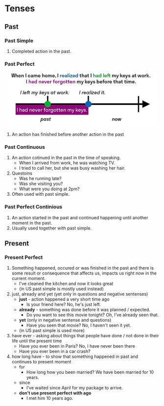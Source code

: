 # Tenses

## Past

### Past Simple
1. Completed action in the past.

### Past Perfect
![Past Perfect](./img/past-perfect.png)

1. An action has finished before another action in the past

### Past Continuous
1. An action cotinued in the past in the time of speaking.
    * When I arrived from work, he was watching TV.
    * I tried to call her, but she was busy washing her hair.
1. Questoins
    * Was he running late?
    * Was she visiting you?
    * What were you doing at 2pm?
1. Often used with past simple.

### Past Perfect Continious
1. An action started in the past and continued happening until another moment in the past.
1. Usually used together with past simple.

## Present

### Present Perfect
1. Something happened, occured or was finished in the past and there is some result or consequence that affects us, impacts us right now in the current moment.
    * I've cleaned the kitchen and now it looks great
    * (in US past simple is mostly used instead)
1. just, already and yet (yet only in questions and negative sentenses)
    * **just** - action happened a very short time ago
        * Is your friend here? No, he's just left.
    * **already** - something was done before it was planned / expected.
        * Do you want to see this movie tonight? Oh, I've already seen that.
    * **yet** (only in negative sentense and questions)
        * Have you seen that movie? No, I haven't seen it yet.
    * (in US past simple is used more)
1. have ever - asking about things that people have done / not done in their life until the present time
    * Have you ever been in Paris? No, I have never been there
    * Have you ever been in a car crash?
1. how long have - to show that something happened in past and continues to present moment
    * for
        * How long how you been married? We have been married for 10 years.
    * since
        * I've waited since April for my package to arrive.
    * **don't use present perfect with ago**
        * I met him 10 years ago.
